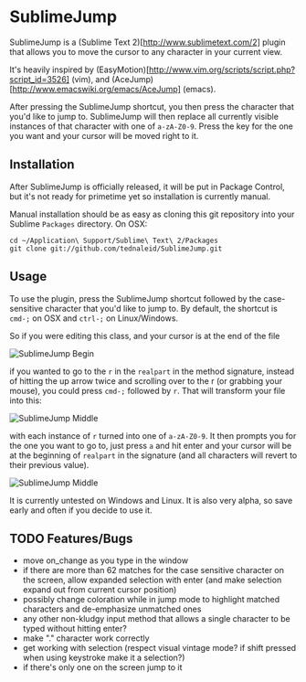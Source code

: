 # SublimeJump

SublimeJump is a (Sublime Text 2)[http://www.sublimetext.com/2] plugin that allows you to move the cursor to any character in your current view.

It's heavily inspired by (EasyMotion)[http://www.vim.org/scripts/script.php?script_id=3526] (vim), and (AceJump)[http://www.emacswiki.org/emacs/AceJump] (emacs).

After pressing the SublimeJump shortcut, you then press the character that you'd like to jump to.  SublimeJump will then replace all currently visible instances of that character with one of `a-zA-Z0-9`.  Press the key for the one you want and your cursor will be moved right to it. 

## Installation

After SublimeJump is officially released, it will be put in Package Control, but it's not ready for primetime yet so installation is currently manual.

Manual installation should be as easy as cloning this git repository into your Sublime `Packages` directory.  On OSX:

    cd ~/Application\ Support/Sublime\ Text\ 2/Packages
    git clone git://github.com/tednaleid/SublimeJump.git

## Usage

To use the plugin, press the SublimeJump shortcut followed by the case-sensitive character that you'd like to jump to.  By default, the shortcut is `cmd-;` on OSX and `ctrl-;` on Linux/Windows.

So if you were editing this class, and your cursor is at the end of the file

![SublimeJump Begin](https://raw.github.com/tednaleid/SublimeJump/add_images/images/sublimejump_begin.png)

if you wanted to go to the `r` in the `realpart` in the method signature, instead of hitting the up arrow twice and scrolling over to the r (or grabbing your mouse), you could press `cmd-;` followed by `r`.  That will transform your file into this:

![SublimeJump Middle](https://raw.github.com/tednaleid/SublimeJump/add_images/images/sublimejump_middle.png)

with each instance of `r` turned into one of `a-zA-Z0-9`.  It then prompts you for the one you want to go to, just press `a` and hit enter and your cursor will be at the beginning of `realpart` in the signature (and all characters will revert to their previous value).

![SublimeJump Middle](https://raw.github.com/tednaleid/SublimeJump/add_images/images/sublimejump_end.png)

It is currently untested on Windows and Linux.  It is also very alpha, so save early and often if you decide to use it.

## TODO Features/Bugs

- move on_change as you type in the window
- if there are more than 62 matches for the case sensitive character on the screen, allow expanded selection with enter (and make selection expand out from current cursor position)
- possibly change coloration while in jump mode to highlight matched characters and de-emphasize unmatched ones
- any other non-kludgy input method that allows a single character to be typed without hitting enter?
- make "." character work correctly
- get working with selection (respect visual vintage mode? if shift pressed when using keystroke make it a selection?)
- if there's only one on the screen jump to it
